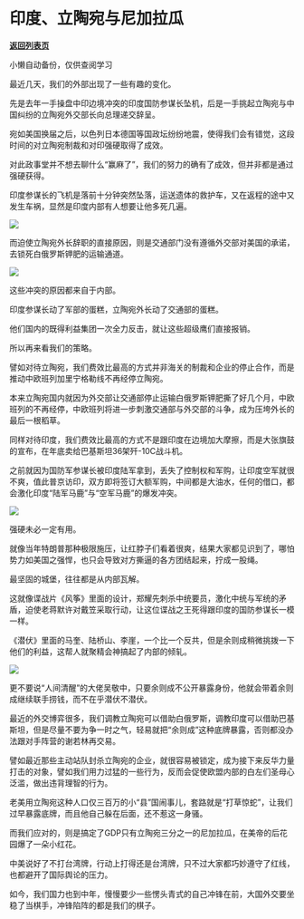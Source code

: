 # 印度、立陶宛与尼加拉瓜

[**返回列表页**](/gzh/政事堂2019)

小懒自动备份，仅供查阅学习

最近几天，我们的外部出现了一些有趣的变化。  

  

先是去年一手操盘中印边境冲突的印度国防参谋长坠机，后是一手挑起立陶宛与中国纠纷的立陶宛外交部长向总理递交辞呈。  

  

宛如美国换届之后，以色列日本德国等国政坛纷纷地震，使得我们会有错觉，这段时间的对立陶宛制裁和对印强硬取得了成效。  

  

对此政事堂并不想去聊什么“赢麻了”，我们的努力的确有了成效，但并非都是通过强硬获得。  

  

印度参谋长的飞机是落前十分钟突然坠落，运送遗体的救护车，又在返程的途中又发生车祸，显然是印度内部有人想要让他多死几遍。  

  

![](https://mmbiz.qpic.cn/mmbiz_jpg/rxhS23yu8cPY0eFUeWibluFl7HHicb36V2XIpy8SEGzkI0VMUVDDjZfMav2Nos4UltmOc8fMmibnuzF7XGyVVe7ow/640?wx_fmt=jpeg)

  

而迫使立陶宛外长辞职的直接原因，则是交通部门没有遵循外交部对美国的承诺，去锁死白俄罗斯钾肥的运输通道。

  

![](https://mmbiz.qpic.cn/mmbiz_jpg/rxhS23yu8cPY0eFUeWibluFl7HHicb36V2iaYdnJL77Fzia708J6R2IMUEJiaZfaFrlpEcpwO9P6zzz9ADerbsE3gqw/640?wx_fmt=jpeg)

  

这些冲突的原因都来自于内部。  

  

印度参谋长动了军部的蛋糕，立陶宛外长动了交通部的蛋糕。

  

他们国内的既得利益集团一次全力反击，就让这些超级鹰们直接报销。  

  

所以再来看我们的策略。

  

譬如对待立陶宛，我们费效比最高的方式并非海关的制裁和企业的停止合作，而是推动中欧班列加里宁格勒线不再经停立陶宛。

  

本来立陶宛国内就因为外交部让交通部停止运输白俄罗斯钾肥撕了好几个月，中欧班列的不再经停，中欧班列将进一步刺激交通部与外交部的斗争，成为压垮外长的最后一根稻草。

  

同样对待印度，我们费效比最高的方式不是跟印度在边境加大摩擦，而是大张旗鼓的宣布，在年底卖给巴基斯坦36架歼-10C战斗机。

  

之前就因为国防军参谋长被印度陆军拿到，丢失了控制权和军购，让印度空军就很不爽，值此普京访印，双方即将签订大额军购，中间都是大油水，任何的借口，都会激化印度“陆军马鹿”与“空军马鹿”的爆发冲突。

  

![](https://mmbiz.qpic.cn/mmbiz_png/rxhS23yu8cPY0eFUeWibluFl7HHicb36V2398b55yjDHjqmxByaAIlU520ia78UO0RQyFxq8sYJiaq8ic6GXQKcGt2w/640?wx_fmt=png)

  

强硬未必一定有用。

  

就像当年特朗普那种极限施压，让红脖子们看着很爽，结果大家都见识到了，哪怕势力如美国之强悍，也只会导致对方撕逼的各方团结起来，拧成一股绳。

  

最坚固的城堡，往往都是从内部瓦解。

  

这就像谍战片《风筝》里面的设计，郑耀先刺杀中统要员，激化中统与军统的矛盾，迫使老蒋默许对戴笠采取行动，让这位谍战之王死得跟印度的国防参谋长一模一样。

  

《潜伏》里面的马奎、陆桥山、李崖，一个比一个反共，但是余则成稍微挑拨一下他们的利益，这帮人就聚精会神搞起了内部的倾轧。

  

![](https://mmbiz.qpic.cn/mmbiz_jpg/rxhS23yu8cPY0eFUeWibluFl7HHicb36V2J8Z7L5ib9GzUvex4ziaQGXDR91KDkVObNGPv5yRRx5Z4hYaQBAPBooTQ/640?wx_fmt=jpeg)

  

更不要说“人间清醒”的大佬吴敬中，只要余则成不公开暴露身份，他就会带着余则成继续联手捞钱，而不在乎潜伏不潜伏。  

  

最近的外交博弈很多，我们调教立陶宛可以借助白俄罗斯，调教印度可以借助巴基斯坦，但是尽量不要为争一时之气，轻易就把“余则成”这种底牌暴露，否则都没办法跟对手阵营的谢若林再交易。  

  

譬如最近那些主动站队封杀立陶宛的企业，就很容易被锁定，成为接下来反华力量打击的对象，譬如我们用力过猛的一些行为，反而会促使欧盟内部的白左们圣母心泛滥，做出违背理智的行为。

  

老美用立陶宛这种人口仅三百万的小“县”国闹事儿，套路就是“打草惊蛇”，让我们过早暴露底牌，而且他自己躲在后面，还不惹这一身骚。  

  

而我们应对的，则是搞定了GDP只有立陶宛三分之一的尼加拉瓜，在美帝的后花园爆了一朵小红花。

  

中美说好了不打台湾牌，行动上打得还是台湾牌，只不过大家都巧妙遵守了红线，也都避开了国际舆论的压力。

  

如今，我们国力也到中年，慢慢要少一些愣头青式的自己冲锋在前，大国外交要坐稳了当棋手，冲锋陷阵的都是我们的棋子。

  

